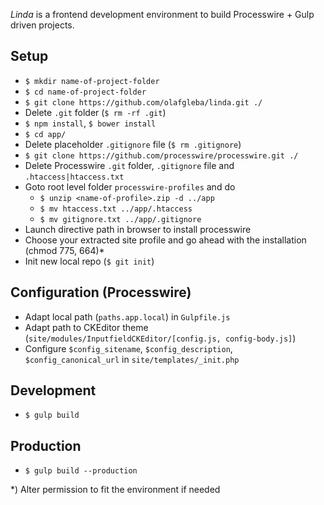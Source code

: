 *Linda* is a frontend development environment to build Processwire + Gulp driven projects.

## Setup

* `$ mkdir name-of-project-folder`
* `$ cd name-of-project-folder`
* `$ git clone https://github.com/olafgleba/linda.git ./`
* Delete `.git` folder (`$ rm -rf .git`)
* `$ npm install`, `$ bower install`
* `$ cd app/`
* Delete placeholder `.gitignore` file (`$ rm .gitignore`)
* `$ git clone https://github.com/processwire/processwire.git ./`
* Delete Processwire `.git` folder, `.gitignore` file and `.htaccess|htaccess.txt`
* Goto root level folder `processwire-profiles` and do
  * `$ unzip <name-of-profile>.zip -d ../app`
  * `$ mv htaccess.txt ../app/.htaccess`
  * `$ mv gitignore.txt ../app/.gitignore`
* Launch directive path in browser to install processwire
* Choose your extracted site profile and go ahead with the installation (chmod 775, 664)*
* Init new local repo (`$ git init`)

## Configuration (Processwire)
* Adapt local path (`paths.app.local`) in `Gulpfile.js`
* Adapt path to CKEditor theme (`site/modules/InputfieldCKEditor/[config.js, config-body.js]`)
* Configure `$config_sitename`, `$config_description`, `$config_canonical_url` in `site/templates/_init.php`


## Development

* `$ gulp build`

## Production

* `$ gulp build --production`



*) Alter permission to fit the environment if needed
